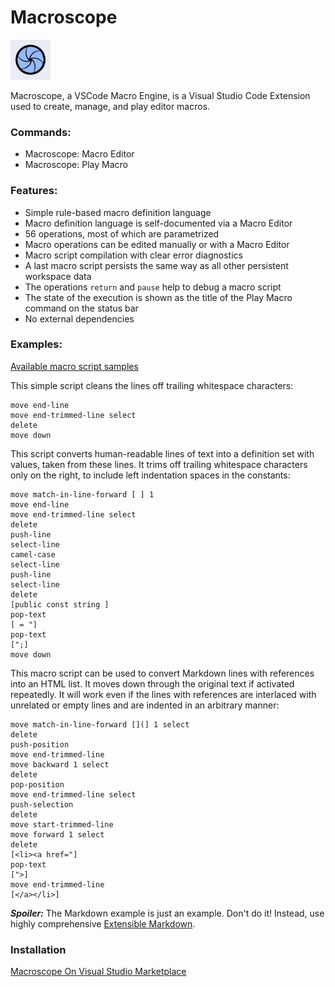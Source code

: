 # Macroscope

<img src="images/logo.png" width="64px"/>

Macroscope, a VSCode Macro Engine, is a Visual Studio Code Extension used to create, manage, and play editor macros.

### Commands:

* Macroscope: Macro Editor
* Macroscope: Play Macro

### Features:

* Simple rule-based macro definition language
* Macro definition language is self-documented via a Macro Editor
* 56 operations, most of which are parametrized
* Macro operations can be edited manually or with a Macro Editor
* Macro script compilation with clear error diagnostics
* A last macro script persists the same way as all other persistent workspace data
* The operations `return` and `pause` help to debug a macro script
* The state of the execution is shown as the title of the Play Macro command on the status bar
* No external dependencies

### Examples:

[Available macro script samples](https://github.com/SAKryukov/vscode-macroscope/tree/main/test)

This simple script cleans the lines off trailing whitespace characters:
~~~
move end-line
move end-trimmed-line select
delete
move down
~~~

This script converts human-readable lines of text into a definition set with values, taken from these lines.
It trims off trailing whitespace characters only on the right, to include left indentation spaces in the constants:
~~~
move match-in-line-forward [ ] 1
move end-line
move end-trimmed-line select
delete
push-line
select-line
camel-case
select-line
push-line
select-line
delete
[public const string ]
pop-text
[ = "]
pop-text
[";]
move down
~~~

This macro script can be used to convert Markdown lines with references into an HTML list. It moves down through the original text if activated repeatedly. It will work even if the lines with references are interlaced with unrelated or empty lines and are indented in an arbitrary manner:
~~~
move match-in-line-forward [](] 1 select
delete
push-position
move end-trimmed-line
move backward 1 select
delete
pop-position
move end-trimmed-line select
push-selection
delete
move start-trimmed-line
move forward 1 select
delete
[<li><a href="]
pop-text
[">]
move end-trimmed-line
[</a></li>]
~~~

***Spoiler:*** The Markdown example is just an example. Don't do it!
Instead, use highly comprehensive [Extensible Markdown](https://marketplace.visualstudio.com/items?itemName=sakryukov.extensible-markdown).

### Installation

[Macroscope On Visual Studio Marketplace](https://marketplace.visualstudio.com/items?itemName=sakryukov.macroscope)
